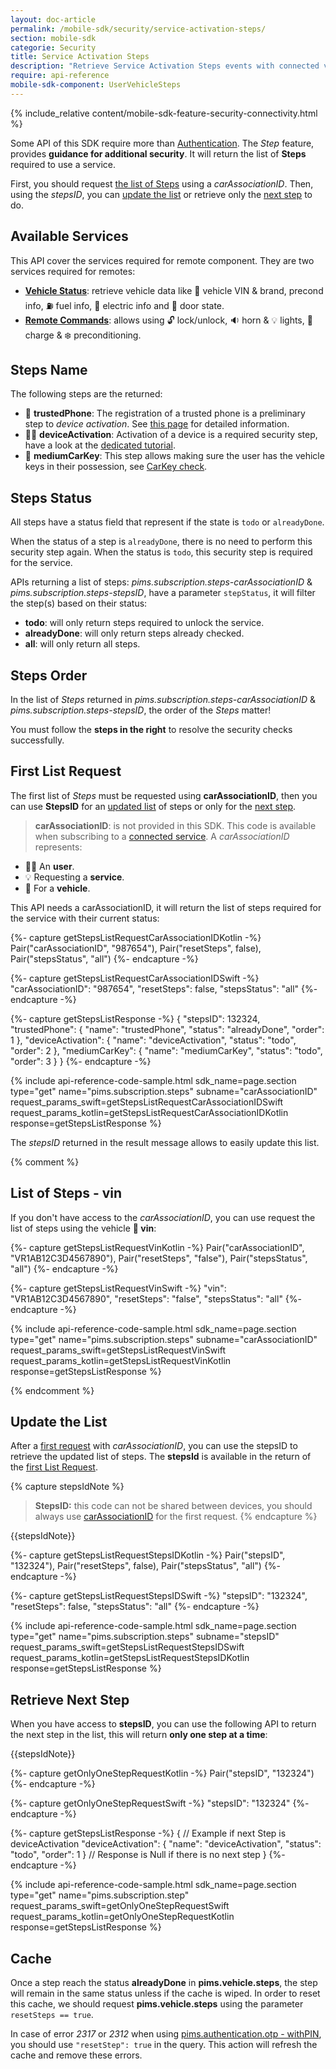 ```yaml
---
layout: doc-article
permalink: /mobile-sdk/security/service-activation-steps/
section: mobile-sdk
categorie: Security
title: Service Activation Steps
description: "Retrieve Service Activation Steps events with connected vehicle mobile SDK."
require: api-reference
mobile-sdk-component: UserVehicleSteps
---
```


{% include_relative content/mobile-sdk-feature-security-connectivity.html %}

Some API of this SDK require more than [Authentication]({{site.baseurl}}/mobile-sdk/security/authentication/#article). The *Step* feature, provides **guidance for additional security**. It will return the list of **Steps** required to use a service.

First, you should request [the list of Steps](#first-list-request) using a *carAssociationID*. Then, using the *stepsID*, you can [update the list](#update-the-list) or retrieve only the [next step](#retrieve-next-step) to do.

## Available Services

This API cover the services required for remote component. They are two services required for remotes:
- **[Vehicle Status]({{site.baseurl}}/mobile-sdk/sdk-features/vehicle-status/#article)**: retrieve vehicle data like 🚗 vehicle VIN & brand, precond info, ⛽️ fuel info, 🔋 electric info and 🚪 door state. 
- **[Remote Commands]({{site.baseurl}}/mobile-sdk/sdk-features/remote-commands/#article)**: allows using 🔓 lock/unlock, 🔉 horn & 💡 lights, 🔌 charge & ❄️ preconditioning.


## Steps Name

The following steps are the returned:

- 📱 **trustedPhone**: The registration of a trusted phone is a preliminary step to *device activation*. See [this page]({{site.baseurl}}/mobile-sdk/security/device-enrollment/#4%EF%B8%8F⃣-register-trusted-phone-number) for detailed information.
- 📱✅ **deviceActivation**: Activation of a device is a required security step, have a look at the [dedicated tutorial]({{site.baseurl}}/mobile-sdk/security/device-enrollment/#article).
- 🔑 **mediumCarKey**: This step allows making sure the user has the vehicle keys in their possession, see [CarKey check]({{site.baseurl}}/mobile-sdk/security/carkey/#article).


## Steps Status

All steps have a status field that represent if the state is `todo` or `alreadyDone`.

When the status of a step is `alreadyDone`, there is no need to perform this security step again. When the status is `todo`, this security step is required for the service.

APIs returning a list of steps: *pims.subscription.steps-carAssociationID* & *pims.subscription.steps-stepsID*, have a parameter `stepStatus`, it will filter the step(s) based on their status:
- **todo**: will only return steps required to unlock the service.
- **alreadyDone**: will only return steps already checked.
- **all**: will only return all steps.

## Steps Order

In the list of *Steps* returned in *pims.subscription.steps-carAssociationID* & *pims.subscription.steps-stepsID*, the order of the *Steps* matter!

You must follow the **steps in the right** to resolve the security checks successfully.

## First List Request

The first list of *Steps* must be requested using **carAssociationID**, then you can use **StepsID** for an [updated list](#update-the-list) of steps or only for the [next step](#retrieve-next-step).



> **carAssociationID**: is not provided in this SDK. This code is available when subscribing to a [connected service]({{site.baseurl}}/connected-vehicles/access-requirements/#connected-vehicles-services). A *carAssociationID* represents:
- 🦸‍♂️ An **user**.
- 💡 Requesting a **service**.
- 🚗 For a **vehicle**.


This API needs a carAssociationID, it will return the list of steps required for the service with their current status:

{%- capture getStepsListRequestCarAssociationIDKotlin -%}
  Pair("carAssociationID", "987654"),
  Pair("resetSteps", false),
  Pair("stepsStatus", "all")
{%- endcapture -%}

{%- capture getStepsListRequestCarAssociationIDSwift -%}
  "carAssociationID": "987654",
  "resetSteps": false,
  "stepsStatus": "all"
{%- endcapture -%}

{%- capture getStepsListResponse -%}
{ 
    "stepsID": 132324,
    "trustedPhone": {
        "name": "trustedPhone",
        "status": "alreadyDone",
        "order": 1
    },
    "deviceActivation": {
        "name": "deviceActivation",
        "status": "todo",
        "order": 2
    },
    "mediumCarKey": {
        "name": "mediumCarKey",
        "status": "todo",
        "order": 3
    }
  }
{%- endcapture -%}

{% include api-reference-code-sample.html
  sdk_name=page.section
  type="get"
  name="pims.subscription.steps"
  subname="carAssociationID"
  request_params_swift=getStepsListRequestCarAssociationIDSwift
  request_params_kotlin=getStepsListRequestCarAssociationIDKotlin
  response=getStepsListResponse
%}

The *stepsID* returned in the result message allows to easily update this list.

{% comment %}

## List of Steps - vin

If you don't have access to the *carAssociationID*, you can use request the list of steps using the vehicle **🚗 vin**:

{%- capture getStepsListRequestVinKotlin -%}
  Pair("carAssociationID", "VR1AB12C3D4567890"),
  Pair("resetSteps", "false"),
  Pair("stepsStatus", "all")
{%- endcapture -%}

{%- capture getStepsListRequestVinSwift -%}
  "vin": "VR1AB12C3D4567890",
  "resetSteps": "false",
  "stepsStatus": "all"
{%- endcapture -%}

{% include api-reference-code-sample.html
  sdk_name=page.section
  type="get"
  name="pims.subscription.steps"
  subname="carAssociationID"
  request_params_swift=getStepsListRequestVinSwift
  request_params_kotlin=getStepsListRequestVinKotlin
  response=getStepsListResponse
%}

{% endcomment %}

## Update the List

After a [first request](#first-list-request) with *carAssociationID*, you can use the stepsID to retrieve the updated list of steps. The **stepsId** is available in the return of the [first List Request](#first-list-request).

{% capture stepsIdNote %}
> **StepsID:** this code can not be shared between devices, you should always use [carAssociationID](#first-list-request) for the first request.
{% endcapture %}

{{stepsIdNote}}

{%- capture getStepsListRequestStepsIDKotlin -%}
  Pair("stepsID", "132324"),
  Pair("resetSteps", false),
  Pair("stepsStatus", "all")
{%- endcapture -%}

{%- capture getStepsListRequestStepsIDSwift -%}
  "stepsID": "132324",
  "resetSteps": false,
  "stepsStatus": "all"
{%- endcapture -%}

{% include api-reference-code-sample.html
  sdk_name=page.section
  type="get"
  name="pims.subscription.steps"
  subname="stepsID"
  request_params_swift=getStepsListRequestStepsIDSwift
  request_params_kotlin=getStepsListRequestStepsIDKotlin
  response=getStepsListResponse
%}


## Retrieve Next Step

When you have access to **stepsID**, you can use the following API to return the next step in the list, this will return **only one step at a time**:

{{stepsIdNote}}

{%- capture getOnlyOneStepRequestKotlin -%}
  Pair("stepsID", "132324")
{%- endcapture -%}

{%- capture getOnlyOneStepRequestSwift -%}
  "stepsID": "132324"
{%- endcapture -%}

{%- capture getStepsListResponse -%}
{ 
    // Example if next Step is deviceActivation
    "deviceActivation": {
      "name": "deviceActivation",
        "status": "todo",
        "order": 1
    }
    // Response is Null if there is no next step
  }
{%- endcapture -%}

{% include api-reference-code-sample.html
  sdk_name=page.section
  type="get"
  name="pims.subscription.step"
  request_params_swift=getOnlyOneStepRequestSwift
  request_params_kotlin=getOnlyOneStepRequestKotlin
  response=getStepsListResponse
%}

## Cache 

Once a step reach the status **alreadyDone** in **pims.vehicle.steps**, the step will remain in the same status unless if the cache is wiped. In order to reset this cache, we should request **pims.vehicle.steps** using the parameter `resetSteps == true`.

In case of error *2317* or *2312* when using [pims.authentication.otp - withPIN]({{site.baseurl}}/mobile-sdk/references/pims-authentication-otp-with-pin.html#article), you should use `"resetStep": true` in the query. This action will refresh the cache and remove these errors.
